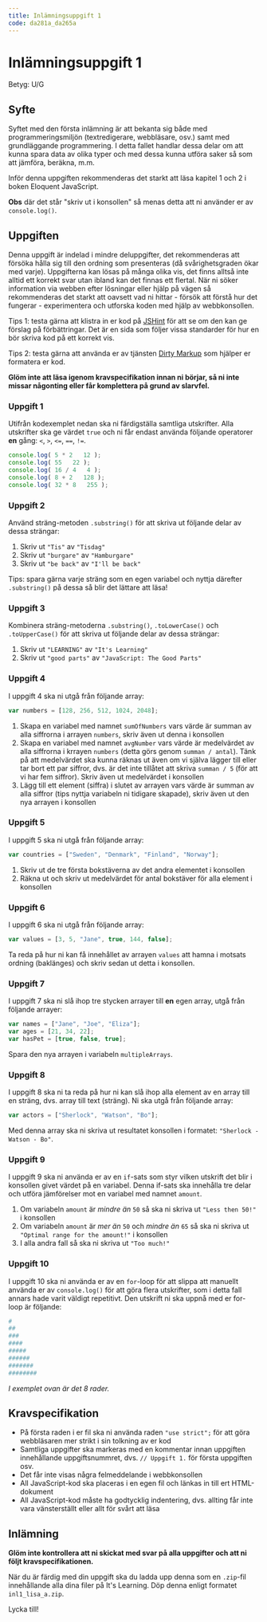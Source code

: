 ```yaml
---
title: Inlämningsuppgift 1
code: da281a_da265a
---
```


# Inlämningsuppgift 1

Betyg: U/G

## Syfte

Syftet med den första inlämning är att bekanta sig både med programmeringsmiljön (textredigerare, webbläsare, osv.) samt med grundläggande programmering. I detta fallet handlar dessa delar om att kunna spara data av olika typer och med dessa kunna utföra saker så som att jämföra, beräkna, m.m.

Inför denna uppgiften rekommenderas det starkt att läsa kapitel 1 och 2 i boken Eloquent JavaScript.

**Obs** där det står "skriv ut i konsollen" så menas detta att ni använder er av `console.log()`.

## Uppgiften

Denna uppgift är indelad i mindre deluppgifter, det rekommenderas att försöka hålla sig till den ordning som presenteras (då svårighetsgraden ökar med varje). Uppgifterna kan lösas på många olika vis, det finns alltså inte alltid ett korrekt svar utan ibland kan det finnas ett flertal. När ni söker information via webben efter lösningar eller hjälp på vägen så rekommenderas det starkt att oavsett vad ni hittar - försök att förstå hur det fungerar - experimentera och utforska koden med hjälp av webbkonsollen.

Tips 1: testa gärna att klistra in er kod på [JSHint](http://jshint.com/) för att se om den kan ge förslag på förbättringar. Det är en sida som följer vissa standarder för hur en bör skriva kod på ett korrekt vis.

Tips 2: testa gärna att använda er av tjänsten [Dirty Markup](https://www.dirtymarkup.com/) som hjälper er formatera er kod.

**Glöm inte att läsa igenom kravspecifikation innan ni börjar, så ni inte missar någonting eller får komplettera på grund av slarvfel.** 

### Uppgift 1

Utifrån kodexemplet nedan ska ni färdigställa samtliga utskrifter. Alla utskrifter ska ge värdet `true` och ni får endast använda följande operatorer **en** gång: `<`, `>`, `<=`, `==`, `!=`.

``` js
console.log( 5 * 2   12 );
console.log( 55   22 );
console.log( 16 / 4   4 );
console.log( 8 + 2   128 );
console.log( 32 * 8   255 );
```

### Uppgift 2

Använd sträng-metoden `.substring()` för att skriva ut följande delar av dessa strängar:

1. Skriv ut `"Tis"` av `"Tisdag"`
2. Skriv ut `"burgare"` av `"Hamburgare"`
3. Skriv ut `"be back"` av `"I'll be back"` 

Tips: spara gärna varje sträng som en egen variabel och nyttja därefter `.substring()` på dessa så blir det lättare att läsa!

### Uppgift 3

Kombinera sträng-metoderna `.substring()`, `.toLowerCase()` och `.toUpperCase()` för att skriva ut följande delar av dessa strängar:

1. Skriv ut `"LEARNING"` av `"It's Learning"`
2. Skriv ut `"good parts"` av `"JavaScript: The Good Parts"`

### Uppgift 4

I uppgift 4 ska ni utgå från följande array:

``` js
var numbers = [128, 256, 512, 1024, 2048];
```

1. Skapa en variabel med namnet `sumOfNumbers` vars värde är summan av alla siffrorna i arrayen `numbers`, skriv även ut denna i konsollen
2. Skapa en variabel med namnet `avgNumber` vars värde är medelvärdet av alla siffrorna i krrayen `numbers` (detta görs genom `summan / antal`). Tänk på att medelvärdet ska kunna räknas ut även om vi själva lägger till eller tar bort ett par siffror, dvs. är det inte tillåtet att skriva `summan / 5` (för att vi har fem siffror). Skriv även ut medelvärdet i konsollen
3. Lägg till ett element (siffra) i slutet av arrayen vars värde är summan av alla siffror (tips nyttja variabeln ni tidigare skapade), skriv även ut den nya arrayen i konsollen

### Uppgift 5

I uppgift 5 ska ni utgå från följande array:

``` js
var countries = ["Sweden", "Denmark", "Finland", "Norway"];
```

1. Skriv ut de tre första bokstäverna av det andra elementet i konsollen
2. Räkna ut och skriv ut medelvärdet för antal bokstäver för alla element i konsollen

### Uppgift 6

I uppgift 6 ska ni utgå från följande array: 

``` js
var values = [3, 5, "Jane", true, 144, false];
```

Ta reda på hur ni kan få innehållet av arrayen `values` att hamna i motsats ordning (baklänges) och skriv sedan ut detta i konsollen.

### Uppgift 7

I uppgift 7 ska ni slå ihop tre stycken arrayer till **en** egen array, utgå från följande arrayer:

``` js
var names = ["Jane", "Joe", "Eliza"];
var ages = [21, 34, 22];
var hasPet = [true, false, true];
```

Spara den nya arrayen i variabeln `multipleArrays`.

### Uppgift 8

I uppgift 8 ska ni ta reda på hur ni kan slå ihop alla element av en array till en sträng, dvs. array till text (sträng). Ni ska utgå från följande array: 

``` js
var actors = ["Sherlock", "Watson", "Bo"];
```

Med denna array ska ni skriva ut resultatet konsollen i formatet: `"Sherlock - Watson - Bo"`.

### Uppgift 9

I uppgift 9 ska ni använda er av en `if`-sats som styr vilken utskrift det blir i konsollen givet värdet på en variabel. Denna if-sats ska innehålla tre delar och utföra jämförelser mot en variabel med namnet `amount`.

1. Om variabeln `amount` är *mindre än* `50` så ska ni skriva ut `"Less then 50!"` i konsollen
2. Om variabeln `amount` är *mer än* `50` och *mindre än* `65` så ska ni skriva ut `"Optimal range for the amount!"` i konsollen
3. I alla andra fall så ska ni skriva ut `"Too much!"`

### Uppgift 10

I uppgift 10 ska ni använda er av en `for`-loop för att slippa att manuellt använda er av `console.log()` för att göra flera utskrifter, som i detta fall annars hade varit väldigt repetitivt. Den utskrift ni ska uppnå med er for-loop är följande:

``` bash
#
##
###
####
#####
######
#######
########
```

*I exemplet ovan är det 8 rader.*

## Kravspecifikation

* På första raden i er fil ska ni använda raden `"use strict";` för att göra webbläsaren mer strikt i sin tolkning av er kod
* Samtliga uppgifter ska markeras med en kommentar innan uppgiften innehållande uppgiftsnummret, dvs. `// Uppgift 1.` för första uppgiften osv.
* Det får inte visas några felmeddelande i webbkonsollen
* All JavaScript-kod ska placeras i en egen fil och länkas in till ert HTML-dokument
* All JavaScript-kod måste ha godtycklig indentering, dvs. allting får inte vara vänsterställt eller allt för svårt att läsa

## Inlämning

**Glöm inte kontrollera att ni skickat med svar på alla uppgifter och att ni följt kravspecifikationen.**

När du är färdig med din uppgift ska du ladda upp denna som en `.zip`-fil innehållande alla dina filer på It's Learning. Döp denna enligt formatet `inl1_lisa_a.zip`.

Lycka till!
